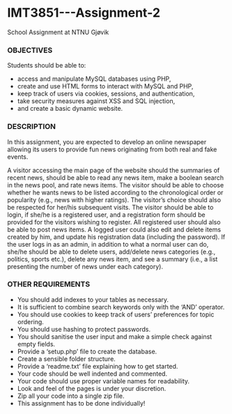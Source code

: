 # IMT3851---Assignment-2
School Assignment at NTNU Gjøvik


### OBJECTIVES
Students should be able to:
- access and manipulate MySQL databases using PHP,
- create and use HTML forms to interact with MySQL and PHP,
- keep track of users via cookies, sessions, and authentication,
- take security measures against XSS and SQL injection,
- and create a basic dynamic website.

### DESCRIPTION

In this assignment, you are expected to develop an online newspaper allowing its users to
provide fun news originating from both real and fake events.


A visitor accessing the main page of the website should the summaries of recent news, should
be able to read any news item, make a boolean search in the news pool, and rate news items.
The visitor should be able to choose whether he wants news to be listed according to the
chronological order or popularity (e.g., news with higher ratings). The visitor’s choice should
also be respected for her/his subsequent visits. The visitor should be able to login, if she/he
is a registered user, and a registration form should be provided for the visitors wishing to register.
All registered user should also be able to post news items. A logged user could also edit and
delete items created by him, and update his registration data (including the password). If the
user logs in as an admin, in addition to what a normal user can do, she/he should be able to
delete users, add/delete news categories (e.g., politics, sports etc.), delete any news item, and
see a summary (i.e., a list presenting the number of news under each category).

### OTHER REQUIREMENTS
- You should add indexes to your tables as necessary.
- It is sufficient to combine search keywords only with the ‘AND’ operator.
- You should use cookies to keep track of users’ preferences for topic ordering.
- You should use hashing to protect passwords.
- You should sanitise the user input and make a simple check against empty fields.
- Provide a ‘setup.php’ file to create the database.
- Create a sensible folder structure.
- Provide a ‘readme.txt’ file explaining how to get started.
- Your code should be well indented and commented.
- Your code should use proper variable names for readability.
- Look and feel of the pages is under your discretion.
- Zip all your code into a single zip file.
- This assignment has to be done individually!
